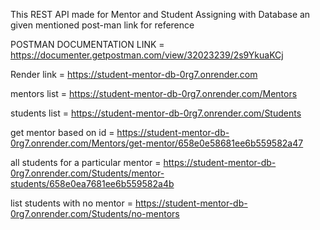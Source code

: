 This REST API made for Mentor and Student Assigning with Database an given mentioned post-man link for reference

POSTMAN DOCUMENTATION LINK = https://documenter.getpostman.com/view/32023239/2s9YkuaKCj

Render link = https://student-mentor-db-0rg7.onrender.com

mentors list = https://student-mentor-db-0rg7.onrender.com/Mentors

students list = https://student-mentor-db-0rg7.onrender.com/Students

get mentor based on id = https://student-mentor-db-0rg7.onrender.com/Mentors/get-mentor/658e0e58681ee6b559582a47

all students for a particular mentor = https://student-mentor-db-0rg7.onrender.com/Students/mentor-students/658e0ea7681ee6b559582a4b

list students with no mentor = https://student-mentor-db-0rg7.onrender.com/Students/no-mentors

